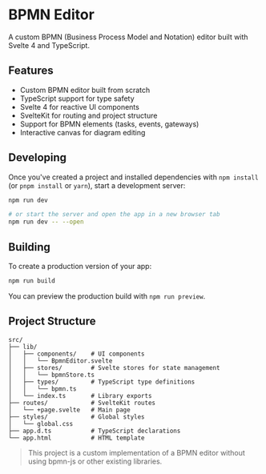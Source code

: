 # BPMN Editor

A custom BPMN (Business Process Model and Notation) editor built with Svelte 4 and TypeScript.

## Features

- Custom BPMN editor built from scratch
- TypeScript support for type safety
- Svelte 4 for reactive UI components
- SvelteKit for routing and project structure
- Support for BPMN elements (tasks, events, gateways)
- Interactive canvas for diagram editing

## Developing

Once you've created a project and installed dependencies with `npm install` (or `pnpm install` or `yarn`), start a development server:

```bash
npm run dev

# or start the server and open the app in a new browser tab
npm run dev -- --open
```

## Building

To create a production version of your app:

```bash
npm run build
```

You can preview the production build with `npm run preview`.

## Project Structure

```
src/
├── lib/
│   ├── components/    # UI components
│   │   └── BpmnEditor.svelte
│   ├── stores/        # Svelte stores for state management
│   │   └── bpmnStore.ts
│   ├── types/         # TypeScript type definitions
│   │   └── bpmn.ts
│   └── index.ts       # Library exports
├── routes/            # SvelteKit routes
│   └── +page.svelte   # Main page
├── styles/            # Global styles
│   └── global.css
├── app.d.ts           # TypeScript declarations
└── app.html           # HTML template
```

> This project is a custom implementation of a BPMN editor without using bpmn-js or other existing libraries.
